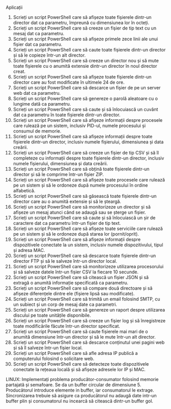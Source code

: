 Aplicații
1. Scrieți un script PowerShell care să afișeze toate fișierele dintr-un director dat ca parametru, împreună cu dimensiunea lor în octeți.
2. Scrieți un script PowerShell care să creeze un fișier de tip text cu un mesaj dat ca parametru.
3. Scrieți un script PowerShell care să afișeze primele zece linii ale unui fișier dat ca parametru.
4. Scrieți un script PowerShell care să caute toate fișierele dintr-un director și să le copieze într-un alt director.
5. Scrieți un script PowerShell care să creeze un director nou și să mute toate fișierele cu o anumită extensie dintr-un director în noul director creat.
6. Scrieți un script PowerShell care să afișeze toate fișierele dintr-un director care au fost modificate în ultimele 24 de ore.
7. Scrieți un script PowerShell care să descarce un fișier de pe un server web dat ca parametru.
8. Scrieți un script PowerShell care să genereze o parolă aleatoare cu o lungime dată ca parametru.
9. Scrieți un script PowerShell care să caute și să înlocuiască un cuvânt dat ca parametru în toate fișierele dintr-un director.
10. Scrieți un script PowerShell care să afișeze informații despre procesele care rulează pe un sistem, inclusiv PID-ul, numele procesului și consumul de memorie.
11. Scrieți un script PowerShell care să afișeze informații despre toate fișierele dintr-un director, inclusiv numele fișierului, dimensiunea și data creării.
12. Scrieți un script PowerShell care să creeze un fișier de tip CSV și să îl completeze cu informații despre toate fișierele dintr-un director, inclusiv numele fișierului, dimensiunea și data creării.
13. Scrieți un script PowerShell care să obțină toate fișierele dintr-un director și să le comprime într-un fișier ZIP.
14. Scrieți un script PowerShell care să afișeze toate procesele care rulează pe un sistem și să le ordoneze după numele procesului în ordine alfabetică.
15. Scrieți un script PowerShell care să găsească toate fișierele dintr-un director care au o anumită extensie și să le șteargă.
16. Scrieți un script PowerShell care să monitorizeze un director și să afișeze un mesaj atunci când se adaugă sau se șterge un fișier.
17. Scrieți un script PowerShell care să caute și să înlocuiască un șir de caractere dat ca parametru într-un fișier de tip text.
18. Scrieți un script PowerShell care să afișeze toate serviciile care rulează pe un sistem și să le ordoneze după starea lor (pornit/oprit).
19. Scrieți un script PowerShell care să afișeze informații despre dispozitivele conectate la un sistem, inclusiv numele dispozitivului, tipul și adresa MAC.
20. Scrieți un script PowerShell care să descarce toate fișierele dintr-un director FTP și să le salveze într-un director local.
21. Scrieți un script PowerShell care să monitorizeze utilizarea procesorului și să salveze datele într-un fișier CSV la fiecare 10 secunde.
22. Scrieți un script PowerShell care să citească un fișier JSON și să extragă o anumită informație specificată ca parametru.
23. Scrieți un script PowerShell care să compare două directoare și să afișeze diferențele dintre ele (fișiere lipsă sau modificate).
24. Scrieți un script PowerShell care să trimită un email folosind SMTP, cu un subiect și un corp de mesaj date ca parametri.
25. Scrieți un script PowerShell care să genereze un raport despre utilizarea discului pe toate unitățile disponibile.
26. Scrieți un script PowerShell care să creeze un fișier log și să înregistreze toate modificările făcute într-un director specificat.
27. Scrieți un script PowerShell care să caute fișierele mai mari de o anumită dimensiune într-un director și să le mute într-un alt director.
28. Scrieți un script PowerShell care să descarce conținutul unei pagini web și să îl salveze într-un fișier local.
29. Scrieți un script PowerShell care să afle adresa IP publică a computerului folosind o solicitare web.
30. Scrieți un script PowerShell care să detecteze toate dispozitivele conectate la rețeaua locală și să afișeze adresele lor IP și MAC.

LINUX:
Implementați problema producător-consumator folosind memorie partajată și semafoare. Se da un buffer circular de dimensiune 5. Producâtorul introduce elemente in buffer, iar consumatorul le extrage. Sincronizarea trebuie să asigure ca producātorul nu adaugă date intr-un buffer plin și consumatorul nu incearcă să citească dintr-un buffer gol.
